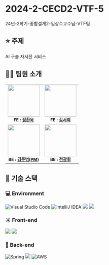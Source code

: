 # 2024-2-CECD2-VTF-5
24년-2학기-종합설계2-임상수교수님-VTF팀

## ⭐ 주제
AI 구술 자서전 서비스


## 🧑‍💻 팀원 소개
<table>
  <tbody>
      <td align="center"><img src="https://avatars.githubusercontent.com/u/144413014?v=4" width="100px;" alt=""/><br /><sub><b>FE : <a href="https://github.com/HwanewKing">정환욱</a></b></sub><br /></td>
      <td align="center"><img src="https://avatars.githubusercontent.com/u/101381515?v=4" width="100px;" alt=""/><br /><sub><b>FE : <a href="https://github.com/seoheeee">김서희</a></b></sub><br /></td>
     <tr/>
      <td align="center"><img src="https://avatars.githubusercontent.com/u/144897551?v=4" width="100px;" alt=""/><br /><sub><b>BE : <a href="https://github.com/Semitigerx">김준범(PM)</a></b></sub><br /></td>
      <td align="center"><img src="https://avatars.githubusercontent.com/u/51524745?v=4" width="100px;" alt=""/><br /><sub><b>BE : <a href="https://github.com/jeonkwanghwi">전광휘</a></b></sub><br /></td>
    </tr>
  </tbody>
</table>



## 🔨 기술 스택
### 💻 Environment
![Visual Studio Code](https://img.shields.io/badge/Visual%20Studio%20Code-0078d7.svg?style=for-the-badge&logo=visual-studio-code&logoColor=white)
![IntelliJ IDEA](https://img.shields.io/badge/IntelliJIDEA-000000.svg?style=for-the-badge&logo=intellij-idea&logoColor=white)
<img src="https://img.shields.io/badge/git-F05032?style=for-the-badge&logo=git&logoColor=white">
<img src="https://img.shields.io/badge/github-181717?style=for-the-badge&logo=github&logoColor=white">


### ☀️ Front-end
<img src="https://img.shields.io/badge/react-61DAFB?style=for-the-badge&logo=react&logoColor=black"> <img src="https://img.shields.io/badge/javascript-F7DF1E?style=for-the-badge&logo=javascript&logoColor=black">


### 🌙 Back-end
![Spring](https://img.shields.io/badge/spring-%236DB33F.svg?style=for-the-badge&logo=spring&logoColor=white) <img src="https://img.shields.io/badge/springboot-6DB33F?style=for-the-badge&logo=springboot&logoColor=white"> ![AWS](https://img.shields.io/badge/AWS-%23FF9900.svg?style=for-the-badge&logo=amazon-aws&logoColor=white)


